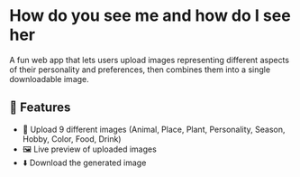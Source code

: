# How do you see me and how do I see her
A fun web app that lets users upload images representing different aspects of their personality and preferences, then combines them into a single downloadable image.

## 🎯 Features
- 📸 Upload 9 different images (Animal, Place, Plant, Personality, Season, Hobby, Color, Food, Drink)
- 🖼️ Live preview of uploaded images
- ⬇️ Download the generated image